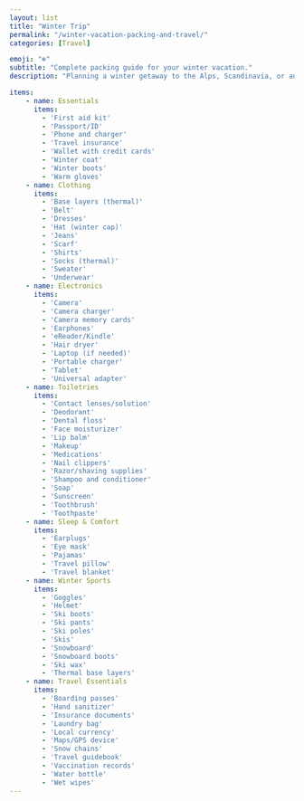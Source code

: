 ```yaml
---
layout: list
title: "Winter Trip"
permalink: "/winter-vacation-packing-and-travel/"
categories: [Travel]

emoji: "❄️"
subtitle: "Complete packing guide for your winter vacation."
description: "Planning a winter getaway to the Alps, Scandinavia, or any snowy destination? Our comprehensive packing checklist ensures you're perfectly prepared for cold weather adventures. From essential winter clothing and gear to must-have electronics and travel documents, this detailed guide covers everything you need for a comfortable and stress-free winter vacation. Whether you're hitting the slopes or exploring winter cities, this checklist will help you pack smart and stay warm."

items:
    - name: Essentials
      items:
        - 'First aid kit'
        - 'Passport/ID'
        - 'Phone and charger'
        - 'Travel insurance'
        - 'Wallet with credit cards'
        - 'Winter coat'
        - 'Winter boots'
        - 'Warm gloves'
    - name: Clothing
      items:
        - 'Base layers (thermal)'
        - 'Belt'
        - 'Dresses'
        - 'Hat (winter cap)'
        - 'Jeans'
        - 'Scarf'
        - 'Shirts'
        - 'Socks (thermal)'
        - 'Sweater'
        - 'Underwear'
    - name: Electronics
      items:
        - 'Camera'
        - 'Camera charger'
        - 'Camera memory cards'
        - 'Earphones'
        - 'eReader/Kindle'
        - 'Hair dryer'
        - 'Laptop (if needed)'
        - 'Portable charger'
        - 'Tablet'
        - 'Universal adapter'
    - name: Toiletries
      items:
        - 'Contact lenses/solution'
        - 'Deodorant'
        - 'Dental floss'
        - 'Face moisturizer'
        - 'Lip balm'
        - 'Makeup'
        - 'Medications'
        - 'Nail clippers'
        - 'Razor/shaving supplies'
        - 'Shampoo and conditioner'
        - 'Soap'
        - 'Sunscreen'
        - 'Toothbrush'
        - 'Toothpaste'
    - name: Sleep & Comfort
      items:
        - 'Earplugs'
        - 'Eye mask'
        - 'Pajamas'
        - 'Travel pillow'
        - 'Travel blanket'
    - name: Winter Sports
      items:
        - 'Goggles'
        - 'Helmet'
        - 'Ski boots'
        - 'Ski pants'
        - 'Ski poles'
        - 'Skis'
        - 'Snowboard'
        - 'Snowboard boots'
        - 'Ski wax'
        - 'Thermal base layers'
    - name: Travel Essentials
      items:
        - 'Boarding passes'
        - 'Hand sanitizer'
        - 'Insurance documents'
        - 'Laundry bag'
        - 'Local currency'
        - 'Maps/GPS device'
        - 'Snow chains'
        - 'Travel guidebook'
        - 'Vaccination records'
        - 'Water bottle'
        - 'Wet wipes'
---
```

